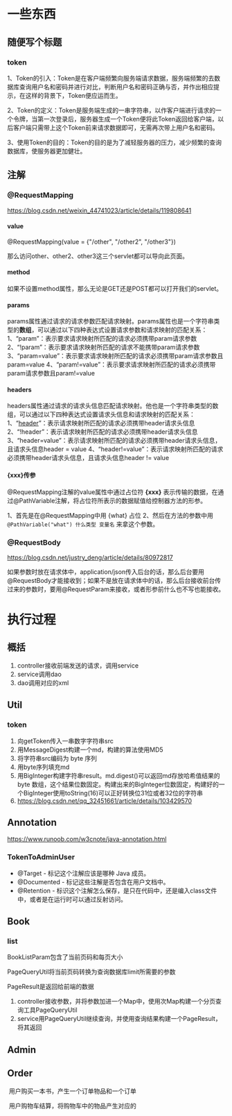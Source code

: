 # 一些东西

## 随便写个标题

### token

1、Token的引入：Token是在客户端频繁向服务端请求数据，服务端频繁的去数据库查询用户名和密码并进行对比，判断用户名和密码正确与否，并作出相应提示，在这样的背景下，Token便应运而生。

2、Token的定义：Token是服务端生成的一串字符串，以作客户端进行请求的一个令牌，当第一次登录后，服务器生成一个Token便将此Token返回给客户端，以后客户端只需带上这个Token前来请求数据即可，无需再次带上用户名和密码。

3、使用Token的目的：Token的目的是为了减轻服务器的压力，减少频繁的查询数据库，使服务器更加健壮。

## 注解

### @RequestMapping

https://blog.csdn.net/weixin_44741023/article/details/119808641

#### value

@RequestMapping(value = {"/other", "/other2", "/other3"})

那么访问other、other2、other3这三个servlet都可以导向此页面。

#### method

如果不设置method属性，那么无论是GET还是POST都可以打开我们的servlet。

#### params

params属性通过请求的请求参数匹配请求映射。params属性也是一个字符串类型的**数组**，可以通过以下四种表达式设置请求参数和请求映射的匹配关系：
1、“param”：表示要求请求映射所匹配的请求必须携带param请求参数
2、“!param”：表示要求请求映射所匹配的请求不能携带param请求参数
3、“param=value”：表示要求请求映射所匹配的请求必须携带param请求参数且param=value
4、“param!=value”：表示要求请求映射所匹配的请求必须携带param请求参数且param!=value

#### headers

headers属性通过请求的请求头信息匹配请求映射。他也是一个字符串类型的数组，可以通过以下四种表达式设置请求头信息和请求映射的匹配关系：
1、“[header](https://so.csdn.net/so/search?q=header&spm=1001.2101.3001.7020)”：表示请求映射所匹配的请求必须携带header请求头信息
2、“!header”：表示请求映射所匹配的请求必须携带header请求头信息
3、“header=value”：表示请求映射所匹配的请求必须携带header请求头信息，且请求头信息header = value
4、“header!=value”：表示请求映射所匹配的请求必须携带header请求头信息，且请求头信息header != value

#### {xxx}传参

@RequestMapping注解的value属性中通过占位符 **{xxx}** 表示传输的数据，在通过@PathVariable注解，将占位符所表示的数据赋值给控制器方法的形参。

1、首先是在@RequestMapping中用 {what} 占位
2、然后在方法的参数中用 `@PathVariable("what") 什么类型 变量名` 来拿这个参数。

### @RequestBody

https://blog.csdn.net/justry_deng/article/details/80972817

​	如果参数时放在请求体中，application/json传入后台的话，那么后台要用@RequestBody才能接收到；
​    如果不是放在请求体中的话，那么后台接收前台传过来的参数时，要用@RequestParam来接收，或者形参前什么也不写也能接收。

# 执行过程

## 概括

1. controller接收前端发送的请求，调用service
2. service调用dao
3. dao调用对应的xml

## Util

### token

1. 向getToken传入一串数字字符串src
2. 用MessageDigest构建一个md，构建的算法使用MD5
3. 将字符串src编码为 byte 序列
4. 用byte序列填充md
5. 用BigInteger构建字符串result。md.digest()可以返回md存放哈希值结果的 byte 数组，这个结果位数固定。构建出来的BigInteger位数固定，构建好的一个BigInteger使用toString(16)可以正好转换位31位或者32位的字符串
6. https://blog.csdn.net/qq_32451661/article/details/103429570

## Annotation

https://www.runoob.com/w3cnote/java-annotation.html

### TokenToAdminUser

- @Target - 标记这个注解应该是哪种 Java 成员。
- @Documented - 标记这些注解是否包含在用户文档中。
- @Retention - 标识这个注解怎么保存，是只在代码中，还是编入class文件中，或者是在运行时可以通过反射访问。

## Book

### list

BookListParam包含了当前页码和每页大小

PageQueryUtil将当前页码转换为查询数据库limit所需要的参数

PageResult是返回给前端的数据

1. controller接收参数，并将参数加进一个Map中，使用次Map构建一个分页查询工具PageQueryUtil
2. service用PageQueryUtil继续查询，并使用查询结果构建一个PageResult，将其返回

## Admin

## Order

​	用户购买一本书，产生一个订单物品和一个订单

​	用户购物车结算，将购物车中的物品产生对应的





​	



